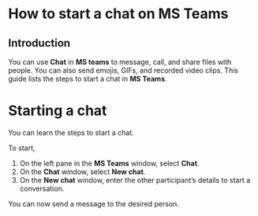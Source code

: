 # How to start a chat on MS Teams
## Introduction
You can use **Chat** in **MS teams** to message, call, and share files with people. You can also send emojis, GIFs, and recorded video clips.
This guide lists the steps to start a chat in **MS Teams**.








# Starting a chat 
You can learn the steps to start a chat.

To start,
1. On the left pane in the **MS Teams** window, select **Chat**.
2. On the **Chat** window, select **New chat**.
3. On the **New chat** window, enter the other participant’s details to start a conversation.

You can now send a message to the desired person. 


